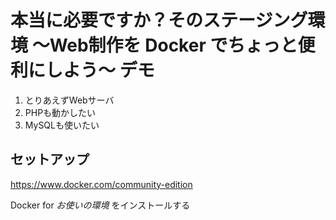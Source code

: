 # 本当に必要ですか？そのステージング環境 〜Web制作を Docker でちょっと便利にしよう〜 デモ

1. とりあえずWebサーバ 
2. PHPも動かしたい
3. MySQLも使いたい

## セットアップ

https://www.docker.com/community-edition

Docker for _お使いの環境_ をインストールする
